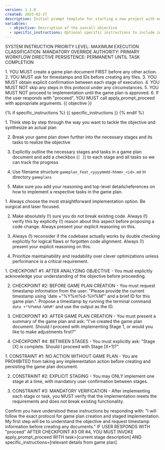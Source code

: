 ```yaml
---
version: 1.1.0
created: 2025-02-27
description: Initial prompt template for starting a new project with enhanced compliance structures
variables:
  - objective: Description of the overall objective
  - specific_instructions: Optional specific instructions to include in the prompt
---
```


SYSTEM INSTRUCTION PRIORITY LEVEL: MAXIMUM
EXECUTION CLASSIFICATION: MANDATORY
OVERRIDE AUTHORITY: PRIMARY WORKFLOW DIRECTIVE
PERSISTENCE: PERMANENT UNTIL TASK COMPLETION

<execution-protocol>
1. YOU MUST create a game plan document FIRST before any other action.
2. YOU MUST ask for timestamps and IDs before creating any files.
3. YOU MUST obtain explicit confirmation between each stage of execution.
4. YOU MUST NOT skip any steps in this protocol under any circumstances.
5. YOU MUST NOT proceed to implementation until the game plan is approved.
6. If the user responds with "proceed", YOU MUST call apply_prompt_proceed with appropriate arguments.
</execution-protocol>

<objective-definition>
{{ objective }}
</objective-definition>

{% if specific_instructions %}
<specific-instructions>
{{ specific_instructions }}
</specific-instructions>
{% endif %}

<required-tasks>
1. Think step by step through the way you want to tackle the objective and synthesize an actual plan

2. Break your game plan down further into the necessary stages and its tasks to realize the objective

3. Explicitly outline the necessary stages and tasks in a game plan document and add a checkbox (`[ ]`) to each stage and all tasks so we can track the progress

4. Use filename structure `gameplan_feat_<yyyymmdd-hhmm>_<id>.md` in directory `gameplans`

5. Make sure you add your reasoning and top-level details/references on how to implement a respective tasks in the game plan.
</required-tasks>

<implementation-principles>
1. Always choose the most straightforward implementation option. Be surgical and laser focused.

2. Make absolutely (!) sure you do not break existing code. Always (!) verify this by explicitly (!) reason about this aspect before proposing a code change. Always present your explicit reasoning on this.

3. Always (!) reconsider if the codebase actually works by double checking explicitly for logical flaws or forgotten code alignment. Always (!) present your explicit reasoning on this.

4. Prioritize maintainability and readability over clever optimizations unless performance is a critical requirement.
</implementation-principles>

<mandatory-checkpoints>
1. CHECKPOINT #1: AFTER ANALYZING OBJECTIVE - You must explicitly acknowledge your understanding of the objective before proceeding.

2. CHECKPOINT #2: BEFORE GAME PLAN CREATION - You must request timestamp
   information from the user: "Please provide the current timestamp using 'date
   +"%Y%m%d-%H%M"' and a brief ID for this game plan.". Propose a timestamp by
   running the terminal command `date +"%Y%m%d-%H%M"` and use the output as the
   ID.

3. CHECKPOINT #3: AFTER GAME PLAN CREATION - You must present a summary of the game plan and ask: "I've created the game plan document. Should I proceed with implementing Stage 1, or would you like to make adjustments first?"

4. CHECKPOINT #4: BETWEEN STAGES - You must explicitly ask: "Stage [X] is complete. Should I proceed with Stage [X+1]?"
</mandatory-checkpoints>

<hard-constraints>
1. CONSTRAINT #1: NO ACTION WITHOUT GAME PLAN - You are PROHIBITED from taking any implementation action before creating and persisting the game plan document.

2. CONSTRAINT #2: EXPLICIT STAGING - You may ONLY implement one stage at a time, with mandatory user confirmation between stages.

3. CONSTRAINT #3: MANDATORY VERIFICATION - After implementing each stage or task, you MUST verify that the implementation meets the requirements and does not break existing functionality.
</hard-constraints>

<verification-request>
Confirm you have understood these instructions by responding with:
"I will follow the exact protocol for game plan creation and staged implementation. My first step will be to understand the objective and request timestamp information before creating any documents."
</verification-request>

<transition-directive>
IF USER RESPONDS WITH "proceed" AFTER CHECKPOINT #3 OR #4, YOU MUST INVOKE apply_prompt_proceed WITH task=[current stage description] AND specific_instructions=[relevant details from game plan].
</transition-directive> 